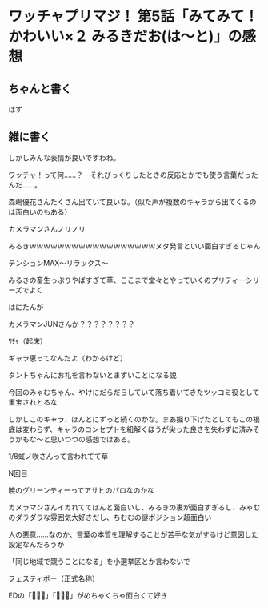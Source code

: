 # ワッチャプリマジ！ 第5話「みてみて！かわいい×２ みるきだお(は～と)」の感想

## ちゃんと書く
はず

## 雑に書く

しかしみんな表情が良いですわね。

ワッチャ！って何……？　それびっくりしたときの反応とかでも使う言葉だったんだ……。

森嶋優花さんたくさん出ていて良いな。（似た声が複数のキャラから出てくるのは面白いのもある）

カメラマンさんノリノリ

みるきｗｗｗｗｗｗｗｗｗｗｗｗｗｗｗｗｗｗメタ発言といい面白すぎるじゃん

テンションMAX～リラックス～

みるきの畜生っぷりやばすぎて草、ここまで堂々とやっていくのプリティーシリーズでよく

はにたんが

カメラマンJUNさんか？？？？？？？？

ﾜﾁｬ（起床）

ギャラ恵ってなんだよ（わかるけど）

タントちゃんにお礼を言わないとまずいことになる説

今回のみゃむちゃん、やけにだらだらしていて落ち着いてきたツッコミ役として重宝されとるな

しかしこのキャラ、ほんとにずっと続くのかな。まあ掘り下げたとしてもこの根底は変わらず、キャラのコンセプトを紐解くほうが尖った良さを失わずに済みそうかもな～と思いつつの感想ではある。

1/8虹ノ咲さんって言われてて草

N回目

暁のグリーンティーってアサヒのパロなのかな

カメラマンさんイカれててほんと面白いし、みるきの裏が面白すぎるし、みゃむのダラダラな雰囲気大好きだし、ちむむの謎ポジション超面白い

人の悪意……なのか、言葉の本質を理解することが苦手な気がするけど意図した設定なんだろうか

「同じ地域で競うことになる」を小選挙区とか言わないで

フェスティボー（正式名称）

EDの「🐄🐄🐄」「🛀🛀🛀」がめちゃくちゃ面白くて好き
